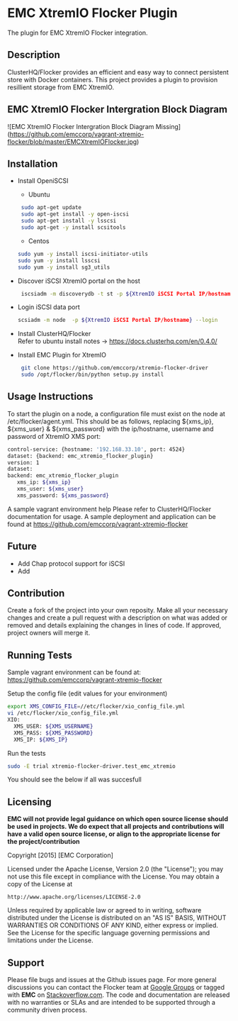 EMC XtremIO Flocker Plugin
======================
The plugin for EMC XtremIO Flocker integration.

## Description
ClusterHQ/Flocker provides an efficient and easy way to connect persistent store with Docker containers. This project provides a plugin to provision resillient storage from EMC XtremIO.

## EMC XtremIO Flocker Intergration Block Diagram
![EMC XtremIO Flocker Intergration Block Diagram Missing] 
(https://github.com/emccorp/vagrant-xtremio-flocker/blob/master/EMCXtremIOFlocker.jpg)
## Installation
- Install OpeniSCSI 
    * Ubuntu<br>
   ```bash
    sudo apt-get update
    sudo apt-get install -y open-iscsi
    sudo apt-get install -y lsscsi
    sudo apt-get -y install scsitools
    ```
    * Centos<br>
    ```bash
    sudo yum -y install iscsi-initiator-utils
    sudo yum -y install lsscsi
    sudo yum -y install sg3_utils
    ```
- Discover iSCSI XtremIO portal on the host<br>
   ```bash
    iscsiadm -m discoverydb -t st -p ${XtremIO iSCSI Portal IP/hostname}:3260 --discover
    ```
- Login iSCSI data port<br>
   ```bash
   scsiadm -m node  -p ${XtremIO iSCSI Portal IP/hostname} --login
   ```
- Install ClusterHQ/Flocker<br>
Refer to ubuntu install notes -> https://docs.clusterhq.com/en/0.4.0/
- Install EMC Plugin for XtremIO

   ```bash
    git clone https://github.com/emccorp/xtremio-flocker-driver
    sudo /opt/flocker/bin/python setup.py install
    ```

## Usage Instructions
To start the plugin on a node, a configuration file must exist on the node at /etc/flocker/agent.yml. This should be as follows, replacing ${xms_ip}, ${xms_user} & ${xms_password} with the ip/hostname, username and password of XtremIO XMS port:
```bash
control-service: {hostname: '192.168.33.10', port: 4524}
dataset: {backend: emc_xtremio_flocker_plugin}
version: 1
dataset:
backend: emc_xtremio_flocker_plugin
   xms_ip: ${xms_ip}
   xms_user: ${xms_user}
   xms_password: ${xms_password}
```
A sample vagrant environment help 
Please refer to ClusterHQ/Flocker documentation for usage. A sample deployment and application can be found at https://github.com/emccorp/vagrant-xtremio-flocker 

## Future
- Add Chap protocol support for iSCSI
- Add 

## Contribution
Create a fork of the project into your own reposity. Make all your necessary changes and create a pull request with a description on what was added or removed and details explaining the changes in lines of code. If approved, project owners will merge it.

## Running Tests

Sample vagrant environment can be found at: https://github.com/emccorp/vagrant-xtremio-flocker

Setup the config file (edit values for your environment)
```bash
export XMS_CONFIG_FILE=//etc/flocker/xio_config_file.yml
vi /etc/flocker/xio_config_file.yml
XIO:
  XMS_USER: ${XMS_USERNAME}
  XMS_PASS: ${XMS_PASSWORD}
  XMS_IP: ${XMS_IP}
```
Run the tests
```bash
sudo -E trial xtremio-flocker-driver.test_emc_xtremio
```
You should see the below if all was succesfull

Licensing
---------
**EMC will not provide legal guidance on which open source license should be used in projects. We do expect that all projects and contributions will have a valid open source license, or align to the appropriate license for the project/contribution**

Copyright [2015] [EMC Corporation]

Licensed under the Apache License, Version 2.0 (the "License");
you may not use this file except in compliance with the License.
You may obtain a copy of the License at

    http://www.apache.org/licenses/LICENSE-2.0

Unless required by applicable law or agreed to in writing, software
distributed under the License is distributed on an "AS IS" BASIS,
WITHOUT WARRANTIES OR CONDITIONS OF ANY KIND, either express or implied.
See the License for the specific language governing permissions and
limitations under the License.

Support
-------
Please file bugs and issues at the Github issues page. For more general discussions you can contact the Flocker team at <a href="https://groups.google.com/forum/#!forum/flocker-users">Google Groups</a> or tagged with **EMC** on <a href="https://stackoverflow.com">Stackoverflow.com</a>. The code and documentation are released with no warranties or SLAs and are intended to be supported through a community driven process.
